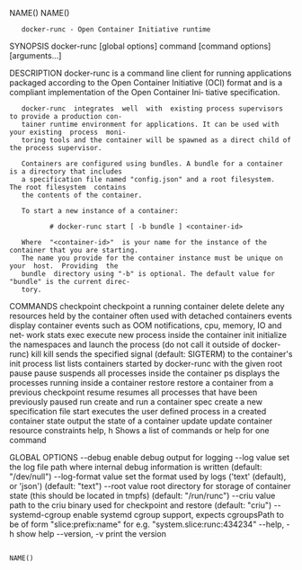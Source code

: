NAME()                                                                                         NAME()

       docker-runc - Open Container Initiative runtime

SYNOPSIS
       docker-runc [global options] command [command options] [arguments...]

DESCRIPTION
       docker-runc  is  a command line client for running applications packaged according to the Open
       Container Initiative (OCI) format and is a compliant implementation of the Open Container Ini‐
       tiative specification.

       docker-runc  integrates  well  with  existing process supervisors to provide a production con‐
       tainer runtime environment for applications. It can be used with your existing  process  moni‐
       toring tools and the container will be spawned as a direct child of the process supervisor.

       Containers are configured using bundles. A bundle for a container is a directory that includes
       a specification file named "config.json" and a root filesystem.  The root filesystem  contains
       the contents of the container.

       To start a new instance of a container:

              # docker-runc start [ -b bundle ] <container-id>

       Where  "<container-id>"  is your name for the instance of the container that you are starting.
       The name you provide for the container instance must be unique on  your  host.  Providing  the
       bundle  directory using "-b" is optional. The default value for "bundle" is the current direc‐
       tory.

COMMANDS
       checkpoint   checkpoint a running container
          delete       delete any resources held by the container often used with detached containers
          events       display container events such as OOM notifications, cpu, memory, IO  and  net‐
       work stats
          exec         execute new process inside the container
          init          initialize  the  namespaces and launch the process (do not call it outside of
       docker-runc)
          kill         kill sends the specified signal (default: SIGTERM)  to  the  container's  init
       process
          list         lists containers started by docker-runc with the given root
          pause        pause suspends all processes inside the container
          ps           displays the processes running inside a container
          restore      restore a container from a previous checkpoint
          resume       resumes all processes that have been previously paused
          run          create and run a container
          spec         create a new specification file
          start        executes the user defined process in a created container
          state        output the state of a container
          update       update container resource constraints
          help, h      Shows a list of commands or help for one command

GLOBAL OPTIONS
       --debug              enable debug output for logging
          --log  value           set  the  log  file path where internal debug information is written
       (default: "/dev/null")
          --log-format value   set the format used by logs ('text' (default),  or  'json')  (default:
       "text")
          --root  value         root directory for storage of container state (this should be located
       in tmpfs) (default: "/run/runc")
          --criu value         path to the criu binary used  for  checkpoint  and  restore  (default:
       "criu")
          --systemd-cgroup      enable  systemd  cgroup  support,  expects  cgroupsPath to be of form
       "slice:prefix:name" for e.g. "system.slice:runc:434234"
          --help, -h           show help
          --version, -v        print the version

                                                                                               NAME()
